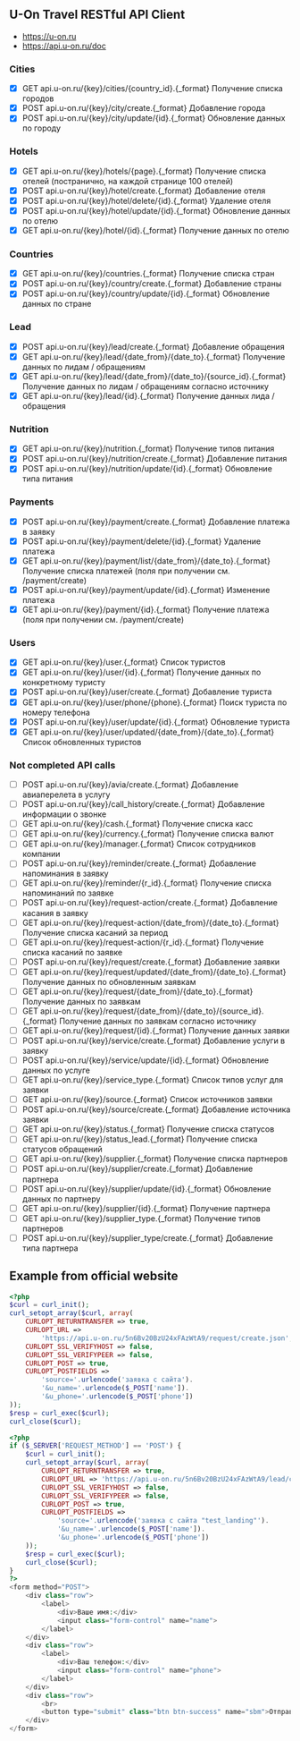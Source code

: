 ## U-On Travel RESTful API Client

* https://u-on.ru
* https://api.u-on.ru/doc

### Cities

* [x] GET   api.u-on.ru/{key}/cities/{country_id}.{_format} Получение списка городов
* [x] POST  api.u-on.ru/{key}/city/create.{_format} Добавление города
* [x] POST  api.u-on.ru/{key}/city/update/{id}.{_format} Обновление данных по городу

### Hotels

* [x] GET   api.u-on.ru/{key}/hotels/{page}.{_format} Получение списка отелей (постранично, на каждой странице 100 отелей)
* [x] POST  api.u-on.ru/{key}/hotel/create.{_format} Добавление отеля
* [x] POST  api.u-on.ru/{key}/hotel/delete/{id}.{_format} Удаление отеля
* [x] POST  api.u-on.ru/{key}/hotel/update/{id}.{_format} Обновление данных по отелю
* [x] GET   api.u-on.ru/{key}/hotel/{id}.{_format} Получение данных по отелю

### Countries

* [x] GET   api.u-on.ru/{key}/countries.{_format} Получение списка стран
* [x] POST  api.u-on.ru/{key}/country/create.{_format} Добавление страны
* [x] POST  api.u-on.ru/{key}/country/update/{id}.{_format} Обновление данных по стране

### Lead

* [x] POST  api.u-on.ru/{key}/lead/create.{_format} Добавление обращения
* [x] GET   api.u-on.ru/{key}/lead/{date_from}/{date_to}.{_format} Получение данных по лидам / обращениям
* [x] GET   api.u-on.ru/{key}/lead/{date_from}/{date_to}/{source_id}.{_format} Получение данных по лидам / обращениям согласно источнику
* [x] GET   api.u-on.ru/{key}/lead/{id}.{_format} Получение данных лида / обращения

### Nutrition

* [x] GET   api.u-on.ru/{key}/nutrition.{_format} Получение типов питания
* [x] POST  api.u-on.ru/{key}/nutrition/create.{_format} Добавление питания
* [x] POST  api.u-on.ru/{key}/nutrition/update/{id}.{_format} Обновление типа питания

### Payments

* [x] POST  api.u-on.ru/{key}/payment/create.{_format} Добавление платежа в заявку
* [x] POST  api.u-on.ru/{key}/payment/delete/{id}.{_format} Удаление платежа
* [x] GET   api.u-on.ru/{key}/payment/list/{date_from}/{date_to}.{_format} Получение списка платежей (поля при получении см. /payment/create)
* [x] POST  api.u-on.ru/{key}/payment/update/{id}.{_format} Изменение платежа
* [x] GET   api.u-on.ru/{key}/payment/{id}.{_format} Получение платежа (поля при получении см. /payment/create)

### Users

* [x] GET   api.u-on.ru/{key}/user.{_format} Список туристов
* [x] GET   api.u-on.ru/{key}/user/{id}.{_format} Получение данных по конкретному туристу
* [x] POST  api.u-on.ru/{key}/user/create.{_format} Добавление туриста
* [x] GET   api.u-on.ru/{key}/user/phone/{phone}.{_format} Поиск туриста по номеру телефона
* [x] POST  api.u-on.ru/{key}/user/update/{id}.{_format} Обновление туриста
* [x] GET   api.u-on.ru/{key}/user/updated/{date_from}/{date_to}.{_format} Список обновленных туристов

### Not completed API calls

* [ ] POST  api.u-on.ru/{key}/avia/create.{_format} Добавление авиаперелета в услугу
* [ ] POST  api.u-on.ru/{key}/call_history/create.{_format} Добавление информации о звонке
* [ ] GET   api.u-on.ru/{key}/cash.{_format} Получение списка касс
* [ ] GET   api.u-on.ru/{key}/currency.{_format} Получение списка валют
* [ ] GET   api.u-on.ru/{key}/manager.{_format} Список сотрудников компании
* [ ] POST  api.u-on.ru/{key}/reminder/create.{_format} Добавление напоминания в заявку
* [ ] GET   api.u-on.ru/{key}/reminder/{r_id}.{_format} Получение списка напоминаний по заявке
* [ ] POST  api.u-on.ru/{key}/request-action/create.{_format} Добавление касания в заявку
* [ ] GET   api.u-on.ru/{key}/request-action/{date_from}/{date_to}.{_format} Получение списка касаний за период
* [ ] GET   api.u-on.ru/{key}/request-action/{r_id}.{_format} Получение списка касаний по заявке
* [ ] POST  api.u-on.ru/{key}/request/create.{_format} Добавление заявки
* [ ] GET   api.u-on.ru/{key}/request/updated/{date_from}/{date_to}.{_format} Получение данных по обновленным заявкам
* [ ] GET   api.u-on.ru/{key}/request/{date_from}/{date_to}.{_format} Получение данных по заявкам
* [ ] GET   api.u-on.ru/{key}/request/{date_from}/{date_to}/{source_id}.{_format} Получение данных по заявкам согласно источнику
* [ ] GET   api.u-on.ru/{key}/request/{id}.{_format} Получение данных заявки
* [ ] POST  api.u-on.ru/{key}/service/create.{_format} Добавление услуги в заявку
* [ ] POST  api.u-on.ru/{key}/service/update/{id}.{_format} Обновление данных по услуге
* [ ] GET   api.u-on.ru/{key}/service_type.{_format} Список типов услуг для заявки
* [ ] GET   api.u-on.ru/{key}/source.{_format} Список источников заявки
* [ ] POST  api.u-on.ru/{key}/source/create.{_format} Добавление источника заявки
* [ ] GET   api.u-on.ru/{key}/status.{_format} Получение списка статусов
* [ ] GET   api.u-on.ru/{key}/status_lead.{_format} Получение списка статусов обращений
* [ ] GET   api.u-on.ru/{key}/supplier.{_format} Получение списка партнеров
* [ ] POST  api.u-on.ru/{key}/supplier/create.{_format} Добавление партнера
* [ ] POST  api.u-on.ru/{key}/supplier/update/{id}.{_format} Обновление данных по партнеру
* [ ] GET   api.u-on.ru/{key}/supplier/{id}.{_format} Получение партнера
* [ ] GET   api.u-on.ru/{key}/supplier_type.{_format} Получение типов партнеров
* [ ] POST  api.u-on.ru/{key}/supplier_type/create.{_format} Добавление типа партнера

## Example from official website

```php
<?php
$curl = curl_init();
curl_setopt_array($curl, array(
    CURLOPT_RETURNTRANSFER => true,
    CURLOPT_URL =>
        'https://api.u-on.ru/5n6Bv20BzU24xFAzWtA9/request/create.json',
    CURLOPT_SSL_VERIFYHOST => false,
    CURLOPT_SSL_VERIFYPEER => false,
    CURLOPT_POST => true,
    CURLOPT_POSTFIELDS =>
        'source='.urlencode('заявка с сайта').
        '&u_name='.urlencode($_POST['name']).
        '&u_phone='.urlencode($_POST['phone'])
));
$resp = curl_exec($curl);
curl_close($curl);
```

```php
<?php
if ($_SERVER['REQUEST_METHOD'] == 'POST') {
    $curl = curl_init();
    curl_setopt_array($curl, array(
        CURLOPT_RETURNTRANSFER => true,
        CURLOPT_URL => 'https://api.u-on.ru/5n6Bv20BzU24xFAzWtA9/lead/create.json',
        CURLOPT_SSL_VERIFYHOST => false,
        CURLOPT_SSL_VERIFYPEER => false,
        CURLOPT_POST => true,
        CURLOPT_POSTFIELDS =>
            'source='.urlencode('заявка с сайта "test_landing"').
            '&u_name='.urlencode($_POST['name']).
            '&u_phone='.urlencode($_POST['phone'])
    ));
    $resp = curl_exec($curl);
    curl_close($curl);
}
?>
<form method="POST">
    <div class="row">
        <label>
            <div>Ваше имя:</div>
            <input class="form-control" name="name">
        </label>
    </div>
    <div class="row">
        <label>
            <div>Ваш телефон:</div>
            <input class="form-control" name="phone">
        </label>
    </div>
    <div class="row">
        <br>
        <button type="submit" class="btn btn-success" name="sbm">Отправить заявку</button>
    </div>
</form>
```
